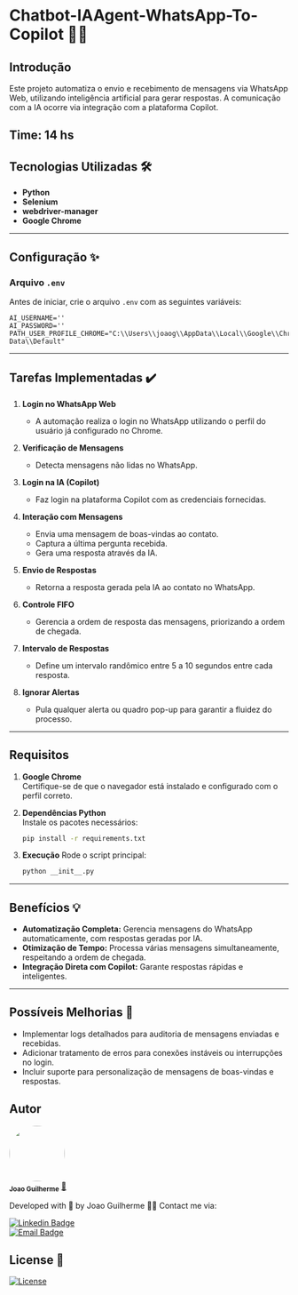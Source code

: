 # Chatbot-IAAgent-WhatsApp-To-Copilot 🤖💬

## Introdução

Este projeto automatiza o envio e recebimento de mensagens via WhatsApp Web, utilizando inteligência artificial para gerar respostas. A comunicação com a IA ocorre via integração com a plataforma Copilot.

Time: 14 hs
---

## Tecnologias Utilizadas 🛠️

- **Python**
- **Selenium**
- **webdriver-manager**
- **Google Chrome**

---

## Configuração ✨

### Arquivo `.env`
Antes de iniciar, crie o arquivo `.env` com as seguintes variáveis:

```env
AI_USERNAME=''
AI_PASSWORD=''
PATH_USER_PROFILE_CHROME="C:\\Users\\joaog\\AppData\\Local\\Google\\Chrome\\User Data\\Default"
```

---

## Tarefas Implementadas ✔️

1. **Login no WhatsApp Web**
   - A automação realiza o login no WhatsApp utilizando o perfil do usuário já configurado no Chrome.

2. **Verificação de Mensagens**
   - Detecta mensagens não lidas no WhatsApp.

3. **Login na IA (Copilot)**
   - Faz login na plataforma Copilot com as credenciais fornecidas.

4. **Interação com Mensagens**
   - Envia uma mensagem de boas-vindas ao contato.
   - Captura a última pergunta recebida.
   - Gera uma resposta através da IA.

5. **Envio de Respostas**
   - Retorna a resposta gerada pela IA ao contato no WhatsApp.

6. **Controle FIFO**
   - Gerencia a ordem de resposta das mensagens, priorizando a ordem de chegada.

7. **Intervalo de Respostas**
   - Define um intervalo randômico entre 5 a 10 segundos entre cada resposta.

8. **Ignorar Alertas**
   - Pula qualquer alerta ou quadro pop-up para garantir a fluidez do processo.


---

## Requisitos

1. **Google Chrome**  
   Certifique-se de que o navegador está instalado e configurado com o perfil correto.

2. **Dependências Python**  
   Instale os pacotes necessários:
   ```bash
   pip install -r requirements.txt
   ```

3. **Execução**
   Rode o script principal:
   ```bash
   python __init__.py
   ```

---

## Benefícios 💡

- **Automatização Completa:** Gerencia mensagens do WhatsApp automaticamente, com respostas geradas por IA.
- **Otimização de Tempo:** Processa várias mensagens simultaneamente, respeitando a ordem de chegada.
- **Integração Direta com Copilot:** Garante respostas rápidas e inteligentes.

---

## Possíveis Melhorias 🚀

- Implementar logs detalhados para auditoria de mensagens enviadas e recebidas.
- Adicionar tratamento de erros para conexões instáveis ou interrupções no login.
- Incluir suporte para personalização de mensagens de boas-vindas e respostas.


## Autor  

 <img style="border-radius:50%;" src="https://avatars.githubusercontent.com/u/80895578?v=4" width="100px;" alt=""/>  
 <br />  
 <sub><b>Joao Guilherme</b></sub></a> <a href="https://github.com/JoaoG23/">🚀</a>  

Developed with 🤖 by Joao Guilherme 👋🏽 Contact me via:  

[![Linkedin Badge](https://shields.io/badge/-Joao%20Guilherme-blue?style=flat-square&logo=Linkedin&logoColor=white&link=https://www.linkedin.com/in/joaog123/)](https://www.linkedin.com/in/joaog123/)  
[![Email Badge](https://shields.io/badge/-joaoguilherme94@live.com-c80?style=flat-square&logo=Microsoft&logoColor=white&link=mailto:joaoguilherme94@live.com)](mailto:joaoguilherme94@live.com)  

## License 📄  

[![License](https://shields.io/github/license/Ileriayo/markdown-badges?style=for-the-badge)](./LICENCE)
